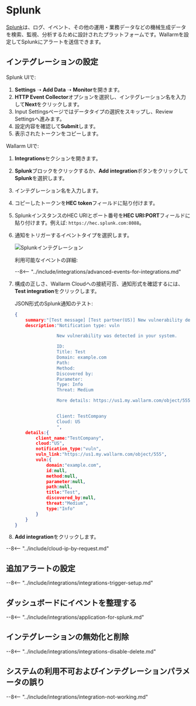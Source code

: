 [splunk-dashboard-by-wallarm-img]: ../../../images/user-guides/settings/integrations/splunk-dashboard-by-wallarm.png

#   Splunk

[Splunk](https://www.splunk.com/)は、ログ、イベント、その他の運用・業務データなどの機械生成データを検索、監視、分析するために設計されたプラットフォームです。Wallarmを設定してSplunkにアラートを送信できます。

##  インテグレーションの設定

Splunk UIで:

1. **Settings** ➝ **Add Data** ➝ **Monitor**を開きます。
2. **HTTP Event Collector**オプションを選択し、インテグレーション名を入力して**Next**をクリックします。
3. Input Settingsページではデータタイプの選択をスキップし、Review Settingsへ進みます。
4. 設定内容を確認して**Submit**します。
5. 表示されたトークンをコピーします。

Wallarm UIで:

1. **Integrations**セクションを開きます。
1. **Splunk**ブロックをクリックするか、**Add integration**ボタンをクリックして**Splunk**を選択します。
1. インテグレーション名を入力します。
1. コピーしたトークンを**HEC token**フィールドに貼り付けます。
1. SplunkインスタンスのHEC URIとポート番号を**HEC URI:PORT**フィールドに貼り付けます。例えば: `https://hec.splunk.com:8088`。
1. 通知をトリガーするイベントタイプを選択します。

    ![Splunkインテグレーション](../../../images/user-guides/settings/integrations/add-splunk-integration.png)

    利用可能なイベントの詳細:

    --8<-- "../include/integrations/advanced-events-for-integrations.md"

1. 構成の正しさ、Wallarm Cloudへの接続可否、通知形式を確認するには、**Test integration**をクリックします。

    JSON形式のSplunk通知のテスト:

    ```json
    {
        summary:"[Test message] [Test partner(US)] New vulnerability detected",
        description:"Notification type: vuln

                    New vulnerability was detected in your system.

                    ID: 
                    Title: Test
                    Domain: example.com
                    Path: 
                    Method: 
                    Discovered by: 
                    Parameter: 
                    Type: Info
                    Threat: Medium

                    More details: https://us1.my.wallarm.com/object/555


                    Client: TestCompany
                    Cloud: US
                    ",
        details:{
            client_name:"TestCompany",
            cloud:"US",
            notification_type:"vuln",
            vuln_link:"https://us1.my.wallarm.com/object/555",
            vuln:{
                domain:"example.com",
                id:null,
                method:null,
                parameter:null,
                path:null,
                title:"Test",
                discovered_by:null,
                threat:"Medium",
                type:"Info"
            }
        }
    }
    ```

1. **Add integration**をクリックします。

--8<-- "../include/cloud-ip-by-request.md"

## 追加アラートの設定

--8<-- "../include/integrations/integrations-trigger-setup.md"

## ダッシュボードにイベントを整理する

--8<-- "../include/integrations/application-for-splunk.md"

## インテグレーションの無効化と削除

--8<-- "../include/integrations/integrations-disable-delete.md"

## システムの利用不可およびインテグレーションパラメータの誤り

--8<-- "../include/integrations/integration-not-working.md"